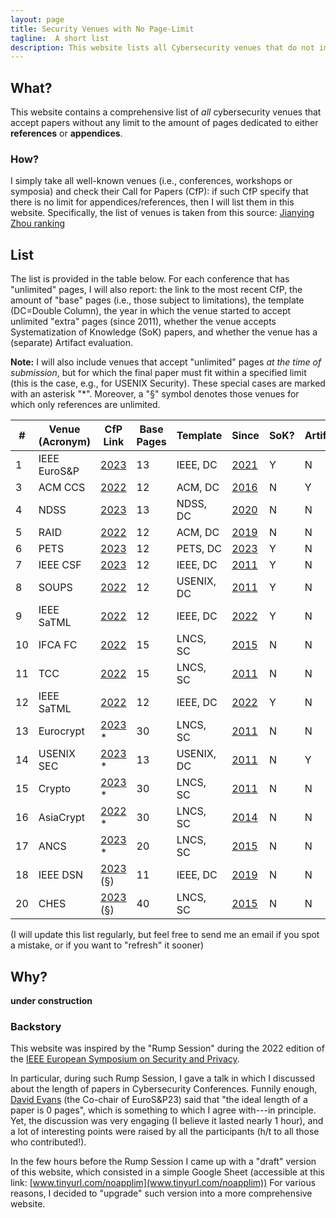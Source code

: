```yaml
---
layout: page
title: Security Venues with No Page-Limit
tagline:  A short list
description: This website lists all Cybersecurity venues that do not impose any limit to the length of the References/Appendices in the submitted papers
---
```



## What?

This website contains a comprehensive list of _all_ cybersecurity venues that accept papers without any limit to the amount of pages dedicated to either **references** or **appendices**.

### How?

I simply take all well-known venues (i.e., conferences, workshops or symposia) and check their Call for Papers (CfP): if such CfP specify that there is no limit for appendices/references, then I will list them in this website. Specifically, the list of venues is taken from this source: [Jianying Zhou ranking](http://jianying.space/conference-ranking.html)

## List
The list is provided in the table below.
For each conference that has "unlimited" pages, I will also report: the link to the most recent CfP, the amount of "base" pages (i.e., those subject to limitations), the template (DC=Double Column), the year in which the venue started to accept unlimited "extra" pages (since 2011), whether the venue accepts Systematization of Knowledge (SoK) papers, and whether the venue has a (separate) Artifact evaluation.

**Note:** I will also include venues that accept "unlimited" pages _at the time of submission_, but for which the final paper must fit within a specified limit (this is the case, e.g., for USENIX Security). These special cases are marked with an asterisk "*". Moreover, a "§" symbol denotes those venues for which only references are unlimited.




| #   | Venue (Acronym) | CfP Link                                                                  | Base Pages | Template   | Since                                                                    | SoK? | Artifact? |
|-----|-----------------|---------------------------------------------------------------------------|------------|------------|--------------------------------------------------------------------------|------|-----------|
| 1   | IEEE EuroS&P    | [2023](https://www.ieee-security.org/TC/EuroSP2023/cfp.html)              | 13         | IEEE, DC   | [2021](https://www.ieee-security.org/TC/EuroSP2021/cfp.html)             | Y    | N         |
| 3   | ACM CCS         | [2022](https://www.sigsac.org/ccs/CCS2022/call-for/call-for-papers.html)  | 12         | ACM, DC    | [2016](https://www.sigsac.org/ccs/CCS2016/call-for-papers/index.html)    | N    | Y         |
| 4   | NDSS            | [2023](https://www.ndss-symposium.org/ndss2023/call-for-papers/)          | 13         | NDSS, DC   | [2020](https://www.ndss-symposium.org/ndss2020/call-for-papers/)         | N    | N         |
| 5   | RAID            | [2022](https://raid2022.cs.ucy.ac.cy/call.html)                           | 12         | ACM, DC    | [2019](http://www.raid-2019.org/callForPapers.html)                      | N    | N         |
| 6   | PETS            | [2023](https://petsymposium.org/authors23.php#submission-guidelines)      | 12         | PETS, DC   | [2023](https://petsymposium.org/authors23.php#submission-guidelines)     | Y    | N         |
| 7   | IEEE CSF        | [2023](https://www.ieee-security.org/TC/CSF2023/cfp.html)                 | 12         | IEEE, DC   | [2011](http://csf2011.inria.fr/call-for-papers.html)                     | Y    | N         |
| 8   | SOUPS           | [2022](https://www.usenix.org/conference/soups2022/call-for-papers)       | 12         | USENIX, DC | [2011](http://cups.cs.cmu.edu/soups/2011/cfp.html)                       | Y    | N         |
| 9   | IEEE SaTML      | [2022](https://satml.org/participate-cfp/)                                | 12         | IEEE, DC   | [2022](https://satml.org/participate-cfp/)                               | Y    | N         |
| 10  | IFCA FC         | [2022](http://fc23.ifca.ai/cfp.html)                                      | 15         | LNCS, SC   | [2015](http://fc15.ifca.ai/cfp.html)                                     | N    | N         |
| 11  | TCC             | [2022](https://tcc.iacr.org/2022/papersubmission.php)                     | 15         | LNCS, SC   | [2011](https://www.iacr.org/workshops/tcc2011/cfp.html)                  | N    | N         |
| 12  | IEEE SaTML      | [2022](https://satml.org/participate-cfp/)                                | 12         | IEEE, DC   | [2022](https://satml.org/participate-cfp/)                               | Y    | N         |
| 13  | Eurocrypt       | [2023](https://eurocrypt.iacr.org/2023/papersubmission.php)         *     | 30         | LNCS, SC   | [2011](https://www.iacr.org/conferences/eurocrypt2011/cfp.php)           | N    | N         |
| 14  | USENIX SEC      | [2023](https://www.usenix.org/sites/default/files/sec23_cfp_092722.pdf) * | 13         | USENIX, DC | [2011](https://www.usenix.org/legacy/events/sec11/cfp/sec11cfp.pdf)      | N    | Y         |
| 15  | Crypto          | [2023](https://crypto.iacr.org/2023/callforpapers.php) *                  | 30         | LNCS, SC   | [2011](https://www.iacr.org/conferences/crypto2011/cfp.html)             | N    | N         |
| 16  | AsiaCrypt       | [2022](https://asiacrypt.iacr.org/2022/files/AC22-CFP.pdf) *              | 30         | LNCS, SC   | [2014](https://www.iacr.org/conferences/asiacrypt2014/index-1.htm)       | N    | N         |
| 17  | ANCS            | [2023](https://sulab-sever.u-aizu.ac.jp/ACNS2023/cfp.html)   *            | 20         | LNCS, SC   | [2015](http://acns2015.cs.columbia.edu/cfp/)                             | N    | N         |
| 18  | IEEE DSN        | [2023](https://dsn2023.dei.uc.pt/calls_cfp-research.html)         (§)     | 11         | IEEE, DC   | [2019](https://2019.dsn.org/cfpapers.html)                               | N    | N         |
| 20  | CHES            | [2023](https://ches.iacr.org/2023/cfp-ches2023.pdf)         (§)           | 40         | LNCS, SC   | [2015](https://www.cryptoexperts.com/ches2015/pdf/ches2015-CfPapers.pdf) | N    | N         |



(I will update this list regularly, but feel free to send me an email if you spot a mistake, or if you want to "refresh" it sooner)

## Why?
**under construction**



### Backstory

This website was inspired by the "Rump Session" during the 2022 edition of the [IEEE European Symposium on Security and Privacy](https://www.ieee-security.org/TC/EuroSP2022/program.html).

In particular, during such Rump Session, I gave a talk in which I discussed about the length of papers in Cybersecurity Conferences. Funnily enough, [David Evans](https://www.cs.virginia.edu/~evans/) (the Co-chair of EuroS&P23) said that "the ideal length of a paper is 0 pages", which is something to which I agree with---in principle. Yet, the discussion was very engaging (I believe it lasted nearly 1 hour), and a lot of interesting points were raised by all the participants (h/t to all those who contributed!).

In the few hours before the Rump Session I came up with a "draft" version of this website, which consisted in a simple Google Sheet (accessible at this link: [www.tinyurl.com/noapplim](www.tinyurl.com/noapplim)) 
For various reasons, I decided to "upgrade" such version into a more comprehensive website.





